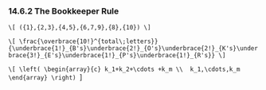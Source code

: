 ### 14.6.2 The Bookkeeper Rule

`\[
({1},{2,3},{4,5},{6,7,9},{8},{10})
\]`

`\[
\frac{\overbrace{10!}^{total\;letters}}{\underbrace{1!}_{B's}\underbrace{2!}_{O's}\underbrace{2!}_{K's}\underbrace{3!}_{E's}\underbrace{1!}_{P's}\underbrace{1!}_{R's}}
\]`

`\[
\left(
\begin{array}{c}
      k_1+k_2+\cdots +k_m \\ 
      k_1,\cdots,k_m
\end{array}
\right)
`\]
